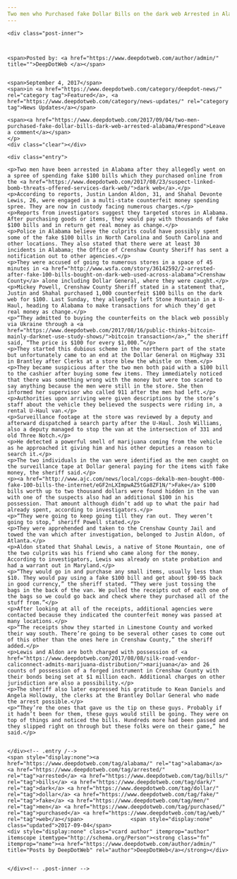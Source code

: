 ```yaml
---
Two men who Purchased fake Dollar Bills on the dark web Arrested in Alabama
---
```

<article class="post-listing post-22347 post type-post status-publish format-standard has-post-thumbnail hentry 
 tag-alabama tag-bills tag-dark tag-dollar tag-fake tag-men tag-purchased tag-web">
    
    <div class="post-inner">
    
    
        
    <span>Posted by: <a href="https://www.deepdotweb.com/author/admin/" title="">DeepDotWeb </a></span>
    
    
    <span>September 4, 2017</span>
    <span>in <a href="https://www.deepdotweb.com/category/deepdot-news/" rel="category tag">Featured</a>, <a href="https://www.deepdotweb.com/category/news-updates/" rel="category tag">News Updates</a></span>
    
    <span><a href="https://www.deepdotweb.com/2017/09/04/two-men-purchased-fake-dollar-bills-dark-web-arrested-alabama/#respond">Leave a comment</a></span>
    </p>
    <div class="clear"></div>
    
    <div class="entry">
    
    <p>Two men have been arrested in Alabama after they allegedly went on a spree of spending fake $100 bills which they purchased online from the <a href="https://www.deepdotweb.com/2017/08/23/suspect-linked-bomb-threats-offered-services-dark-web/">dark web</a>.</p>
    <p>According to reports, Justin Landon Aldon, 31, and Shahal Devonte Lewis, 26, were engaged in a multi-state counterfeit money spending spree. They are now in custody facing numerous charges.</p>
    <p>Reports from investigators suggest they targeted stores in Alabama. After purchasing goods or items, they would pay with thousands of fake $100 bills and in return get real money as change.</p>
    <p>Police in Alabama believe the culprits could have possibly spent some of the fake $100 bills in North Carolina and South Carolina and other locations. They also stated that there were at least 30 incidents in Alabama; the Office of Crenshaw County Sheriff has sent a notification out to other agencies.</p>
    <p>They were accused of going to numerous stores in a space of 45 minutes in <a href="http://www.wsfa.com/story/36142592/2-arrested-after-fake-100-bills-bought-on-dark-web-used-across-alabama">Crenshaw County</a> alone including Dollar General, where they were caught.</p>
    <p>Mickey Powell, Crenshaw County Sheriff stated in a statement that, Justin and Shahal purchased 1,000 counterfeit $100 bills on the dark web for $100. Last Sunday, they allegedly left Stone Mountain in a U-Haul, heading to Alabama to make transactions for which they’d get real money as change.</p>
    <p>“They admitted to buying the counterfeits on the black web possibly via Ukraine through a <a href="https://www.deepdotweb.com/2017/08/16/public-thinks-bitcoin-mainly-darknet-use-study-shows/">bitcoin transaction</a>,” the sheriff said, “The price is $100 for every $1,000.”</p>
    <p>They started this dubious scheme in the northern part of the state but unfortunately came to an end at the Dollar General on Highway 331 in Brantley after Clerks at a store blew the whistle on them.</p>
    <p>They became suspicious after the two men both paid with a $100 bill to the cashier after buying some few items. They immediately noticed that there was something wrong with the money but were too scared to say anything because the men were still in the store. She then informed her supervisor who called 911 after the men had left.</p>
    <p>Authorities upon arriving were given descriptions by the store’s staff about the vehicle they believed the suspects were riding in, a rental U-Haul van.</p>
    <p>Surveillance footage at the store was reviewed by a deputy and afterward dispatched a search party after the U-Haul. Josh Williams, also a deputy managed to stop the van at the intersection of 331 and old Three Notch.</p>
    <p>He detected a powerful smell of marijuana coming from the vehicle as he approached it giving him and his other deputies a reason to search it.</p>
    <p>The two individuals in the van were identified as the men caught on the surveillance tape at Dollar general paying for the items with fake money, the sheriff said.</p>
    <p><a href="http://www.ajc.com/news/local/cops-dekalb-men-bought-000-fake-100-bills-the-internet/eGF2nLXImpwAZ5tGa8ZF1N/">Fake</a> $100 bills worth up to two thousand dollars were found hidden in the van with one of the suspects also had an additional $100 in his possession. That amount although didn’t add up to what the pair had already spent, according to investigators.</p>
    <p>“They were going to keep going till they ran out. They weren’t going to stop,” sheriff Powell stated.</p>
    <p>They were apprehended and taken to the Crenshaw County Jail and towed the van which after investigation, belonged to Justin Aldon, of Atlanta.</p>
    <p>Aldon stated that Shahal Lewis, a native of Stone Mountain, one of the two culprits was his friend who came along for the money. According to investigators, Lewis was already on state probation and had a warrant out in Maryland.</p>
    <p>“They would go in and purchase any small items, usually less than $10. They would pay using a fake $100 bill and get about $90-95 back in good currency,” the sheriff stated. “They were just tossing the bags in the back of the van. We pulled the receipts out of each one of the bags so we could go back and check where they purchased all of the stuff from.”</p>
    <p>After looking at all of the receipts, additional agencies were contacted because they indicated the counterfeit money was passed at many locations.</p>
    <p>“The receipts show they started in Limestone County and worked their way south. There’re going to be several other cases to come out of this other than the ones here in Crenshaw County,” the sheriff added.</p>
    <p>Lewis and Aldon are both charged with possession of <a href="https://www.deepdotweb.com/2017/08/08/silk-road-vendor-caliconnect-admits-marijuana-distribution/">marijuana</a> and 26 counts of possession of a forged instrument in Crenshaw County with their bonds being set at $1 million each. Additional charges on other jurisdiction are also a possibility.</p>
    <p>The sheriff also later expressed his gratitude to Kean Daniels and Angela Holloway, the clerks at the Brantley Dollar General who made the arrest possible.</p>
    <p>“They’re the ones that gave us the tip on these guys. Probably if it hadn’t been for them, these guys would still be going. They were on top of things and noticed the bills. Hundreds more had been passed and they slipped right on through but these folks were on their game,” he said.</p>
    
    
    </div><!-- .entry /-->
    <span style="display:none"><a href="https://www.deepdotweb.com/tag/alabama/" rel="tag">alabama</a> <a href="https://www.deepdotweb.com/tag/arrested/" rel="tag">arrested</a> <a href="https://www.deepdotweb.com/tag/bills/" rel="tag">bills</a> <a href="https://www.deepdotweb.com/tag/dark/" rel="tag">dark</a> <a href="https://www.deepdotweb.com/tag/dollar/" rel="tag">dollar</a> <a href="https://www.deepdotweb.com/tag/fake/" rel="tag">fake</a> <a href="https://www.deepdotweb.com/tag/men/" rel="tag">men</a> <a href="https://www.deepdotweb.com/tag/purchased/" rel="tag">purchased</a> <a href="https://www.deepdotweb.com/tag/web/" rel="tag">web</a></span>				<span style="display:none" class="updated">2017-09-04</span>
    <div style="display:none" class="vcard author" itemprop="author" itemscope itemtype="http://schema.org/Person"><strong class="fn" itemprop="name"><a href="https://www.deepdotweb.com/author/admin/" title="Posts by DeepDotWeb" rel="author">DeepDotWeb</a></strong></div>
    
    
    </div><!-- .post-inner -->
</article><!-- .post-listing -->

